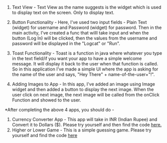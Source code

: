 1. Text View - Text View as the name suggests is the widget which is used to display text on the screen. Only to display text. 

2. Button Functionality - Here, I've used two input fields - Plain Text (widget) for username and Password (widget) for password. Then in the main activity, I've created a func that willl take input and when the button (Log In) will be clicked, then the values from the username and password will be displayed in the "Logcat" or "Run". 

3. Toast Functionality - Toast is a function in java where whatever you type in the text field/if you want your app to have a simple welcome message. It will display it back to the user when that function is called. So in this application I've made a simple UI where the app is asking for the name of the user and says, "Hey There" + name-of-the-user+"!".

4. Adding Images to App - In this app, I've added an image using Image widget and then added a button to display the next image. When the user click on next image, the next image will be called from the onClick Function and showed to the user.

*After completing the above 4 apps, you should do -
  1. Currency Converter App - This app will take in INR (Indian Rupee) and Convert it to Dollars ($). Please try yourself and then find the code <a href="https://github.com/sauravsomxz/Android-Application-Development-Basics/tree/main/Micro%20Projects/1.%20CurrencyConverter">here.</a>
  2. Higher or Lower Game - This is a simple guessing game. Please try yourself and find the code <a href="https://github.com/sauravsomxz/Android-Application-Development-Basics/tree/main/Micro%20Projects/2.%20HigherOrLowerGame">here</a>
